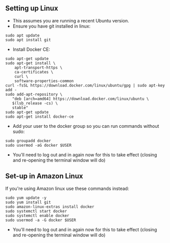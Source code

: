 ## Setting up Linux ##

- This assumes you are running a recent Ubuntu version.
- Ensure you have git installed in linux:

```
sudo apt update
sudo apt install git
```

- Install Docker CE:

```
sudo apt-get update
sudo apt-get install \
    apt-transport-https \
    ca-certificates \
    curl \
    software-properties-common
curl -fsSL https://download.docker.com/linux/ubuntu/gpg | sudo apt-key add -
sudo add-apt-repository \
   "deb [arch=amd64] https://download.docker.com/linux/ubuntu \
   $(lsb_release -cs) \
   stable"
sudo apt-get update
sudo apt-get install docker-ce
```

- Add your user to the docker group so you can run commands without sudo:

```
sudo groupadd docker
sudo usermod -aG docker $USER
```

- You'll need to log out and in again now for this to take effect (closing and re-opening the terminal window will do)

## Set-up in Amazon Linux ##

If you're using Amazon linux use these commands instead:

```
sudo yum update -y
sudo yum install git
sudo amazon-linux-extras install docker
sudo systemctl start docker
sudo systemctl enable docker
sudo usermod -a -G docker $USER
```

- You'll need to log out and in again now for this to take effect (closing and re-opening the terminal window will do)


